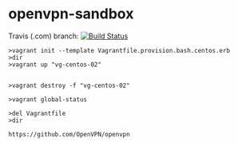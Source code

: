 # openvpn-sandbox

Travis (.com) branch:
[![Build Status](https://travis-ci.com/githubfoam/openvpn-sandbox.svg?branch=master)](https://travis-ci.com/githubfoam/openvpn-sandbox)  

~~~~
>vagrant init --template Vagrantfile.provision.bash.centos.erb
>dir
>vagrant up "vg-centos-02"


>vagrant destroy -f "vg-centos-02"

>vagrant global-status

>del Vagrantfile
>dir
~~~~

~~~~
https://github.com/OpenVPN/openvpn
~~~~